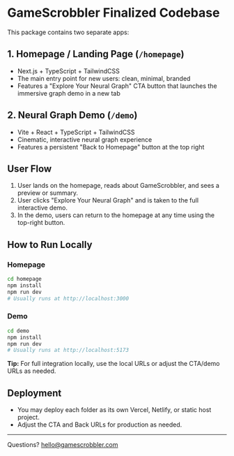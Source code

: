 
# GameScrobbler Finalized Codebase

This package contains two separate apps:

## 1. Homepage / Landing Page (`/homepage`)
- Next.js + TypeScript + TailwindCSS
- The main entry point for new users: clean, minimal, branded
- Features a "Explore Your Neural Graph" CTA button that launches the immersive graph demo in a new tab

## 2. Neural Graph Demo (`/demo`)
- Vite + React + TypeScript + TailwindCSS
- Cinematic, interactive neural graph experience
- Features a persistent "Back to Homepage" button at the top right

## User Flow
1. User lands on the homepage, reads about GameScrobbler, and sees a preview or summary.
2. User clicks "Explore Your Neural Graph" and is taken to the full interactive demo.
3. In the demo, users can return to the homepage at any time using the top-right button.

## How to Run Locally

### Homepage
```bash
cd homepage
npm install
npm run dev
# Usually runs at http://localhost:3000
```

### Demo
```bash
cd demo
npm install
npm run dev
# Usually runs at http://localhost:5173
```

**Tip:** For full integration locally, use the local URLs or adjust the CTA/demo URLs as needed.

## Deployment
- You may deploy each folder as its own Vercel, Netlify, or static host project.
- Adjust the CTA and Back URLs for production as needed.

---

Questions? hello@gamescrobbler.com
